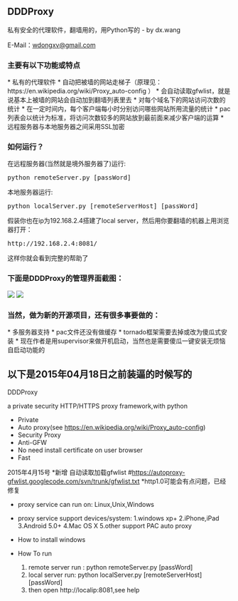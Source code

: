 <h2>DDDProxy</h2>
私有安全的代理软件，翻墙用的，用Python写的 - by dx.wang

E-Mail：wdongxv@gmail.com


<h3>主要有以下功能或特点</h3>
*	私有的代理软件
*	自动把被墙的网站走梯子（原理见：https://en.wikipedia.org/wiki/Proxy_auto-config ）
*	会自动读取gfwlist，就是说基本上被墙的网站会自动加到翻墙列表里去
*	对每个域名下的网站访问次数的统计
*	在一定时间内，每个客户端每小时分别访问哪些网站所用流量的统计
*	pac列表会以统计为标准，将访问次数较多的网站放到最前面来减少客户端的运算
*	远程服务器与本地服务器之间采用SSL加密

<h3>如何运行？</h3>
在远程服务器(当然就是境外服务器了)运行: 
<pre>python remoteServer.py [passWord]</pre>
本地服务器运行: 
<pre>python localServer.py [remoteServerHost] [passWord]</pre>
假装你也在ip为192.168.2.4搭建了local server，然后用你要翻墙的机器上用浏览器打开：
<pre>http://192.168.2.4:8081/</pre>
这样你就会看到完整的帮助了

<h3>下面是DDDProxy的管理界面截图：</h3>
<img src="http://i.imgur.com/wFUj6H2.png"/>
<img src="http://i.imgur.com/yO8XRsE.png"/>

<h3>当然，做为新的开源项目，还有很多事要做的：</h3>
*	多服务器支持
*	pac文件还没有做缓存
*	tornado框架需要去掉或改为傻瓜式安装
*	现在作者是用supervisor来做开机启动，当然也是需要傻瓜一键安装无烦恼自启动功能的




<h2>以下是2015年04月18日之前装逼的时候写的</h2>

DDDProxy

a private security HTTP/HTTPS proxy framework,with python

* Private
* Auto proxy(see https://en.wikipedia.org/wiki/Proxy_auto-config)
* Security Proxy
* Anti-GFW
* No need install certificate on user browser
* Fast

2015年4月15号
	*新增 自动读取加载gfwlist #https://autoproxy-gfwlist.googlecode.com/svn/trunk/gfwlist.txt
	*http1.0可能会有点问题，已经修复


* proxy service can run on:
	Linux,Unix,Windows

* proxy service support devices/system:
	1.windows xp+
	2.iPhone,iPad
	3.Android 5.0+
	4.Mac OS X
	5.other support PAC auto proxy
* How to install
	windows
	

* How To run
	1. remote server run : python remoteServer.py [passWord]
	2. local server run: python localServer.py [remoteServerHost] [passWord]
	3. then open http://localip:8081,see help


